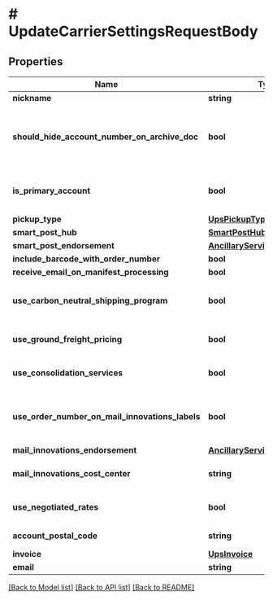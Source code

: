 # # UpdateCarrierSettingsRequestBody

## Properties

Name | Type | Description | Notes
------------ | ------------- | ------------- | -------------
**nickname** | **string** | nickname | [optional]
**should_hide_account_number_on_archive_doc** | **bool** | Indicates if the account number should be hidden on the archive documentation | [optional]
**is_primary_account** | **bool** | Indicates if this is the primary UPS account | [optional]
**pickup_type** | [**UpsPickupType**](UpsPickupType.md) |  | [optional]
**smart_post_hub** | [**SmartPostHub**](SmartPostHub.md) |  | [optional]
**smart_post_endorsement** | [**AncillaryServiceEndorsement**](AncillaryServiceEndorsement.md) |  | [optional]
**include_barcode_with_order_number** | **bool** |  | [optional]
**receive_email_on_manifest_processing** | **bool** |  | [optional]
**use_carbon_neutral_shipping_program** | **bool** | The use carbon neutral shipping program | [optional]
**use_ground_freight_pricing** | **bool** | The use ground freight pricing | [optional]
**use_consolidation_services** | **bool** | The use consolidation services | [optional]
**use_order_number_on_mail_innovations_labels** | **bool** | The use order number on mail innovations labels | [optional]
**mail_innovations_endorsement** | [**AncillaryServiceEndorsement**](AncillaryServiceEndorsement.md) |  | [optional]
**mail_innovations_cost_center** | **string** | mail innovations cost center | [optional]
**use_negotiated_rates** | **bool** | The use negotiated rates | [optional]
**account_postal_code** | **string** | account postal code | [optional]
**invoice** | [**UpsInvoice**](UpsInvoice.md) | The invoice | [optional]
**email** | **string** | Email | [optional]

[[Back to Model list]](../../README.md#models) [[Back to API list]](../../README.md#endpoints) [[Back to README]](../../README.md)
